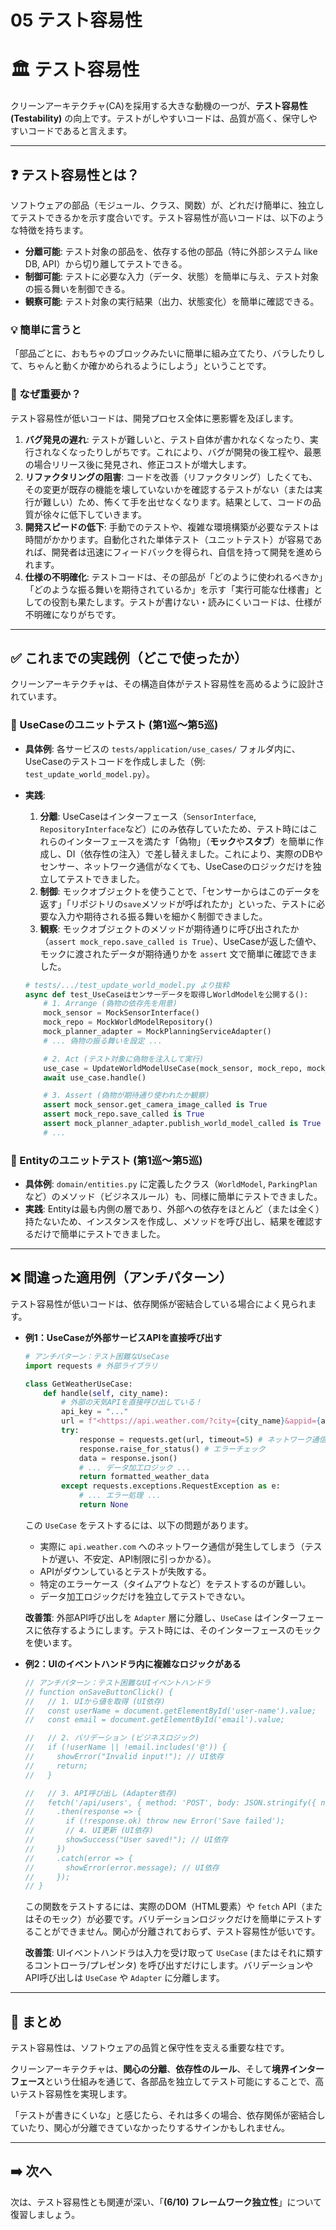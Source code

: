 # 05  テスト容易性

# 🏛️ テスト容易性

クリーンアーキテクチャ(CA)を採用する大きな動機の一つが、**テスト容易性 (Testability)** の向上です。テストがしやすいコードは、品質が高く、保守しやすいコードであると言えます。

---

## ❓ テスト容易性とは？

ソフトウェアの部品（モジュール、クラス、関数）が、どれだけ簡単に、独立してテストできるかを示す度合いです。テスト容易性が高いコードは、以下のような特徴を持ちます。

- **分離可能**: テスト対象の部品を、依存する他の部品（特に外部システム like DB, API）から切り離してテストできる。
- **制御可能**: テストに必要な入力（データ、状態）を簡単に与え、テスト対象の振る舞いを制御できる。
- **観察可能**: テスト対象の実行結果（出力、状態変化）を簡単に確認できる。

### 💡 簡単に言うと

「部品ごとに、おもちゃのブロックみたいに簡単に組み立てたり、バラしたりして、ちゃんと動くか確かめられるようにしよう」ということです。

### 🤔 なぜ重要か？

テスト容易性が低いコードは、開発プロセス全体に悪影響を及ぼします。

1. **バグ発見の遅れ**:
テストが難しいと、テスト自体が書かれなくなったり、実行されなくなったりしがちです。これにより、バグが開発の後工程や、最悪の場合リリース後に発見され、修正コストが増大します。
2. **リファクタリングの阻害**:
コードを改善（リファクタリング）したくても、その変更が既存の機能を壊していないかを確認するテストがない（または実行が難しい）ため、怖くて手を出せなくなります。結果として、コードの品質が徐々に低下していきます。
3. **開発スピードの低下**:
手動でのテストや、複雑な環境構築が必要なテストは時間がかかります。自動化された単体テスト（ユニットテスト）が容易であれば、開発者は迅速にフィードバックを得られ、自信を持って開発を進められます。
4. **仕様の不明確化**:
テストコードは、その部品が「どのように使われるべきか」「どのような振る舞いを期待されているか」を示す「実行可能な仕様書」としての役割も果たします。テストが書けない・読みにくいコードは、仕様が不明確になりがちです。

---

## ✅ これまでの実践例（どこで使ったか）

クリーンアーキテクチャは、その構造自体がテスト容易性を高めるように設計されています。

### 📌 UseCaseのユニットテスト (第1巡〜第5巡)

- **具体例**: 各サービスの `tests/application/use_cases/` フォルダ内に、UseCaseのテストコードを作成しました（例: `test_update_world_model.py`）。
- **実践**:
    1. **分離**: UseCaseはインターフェース（`SensorInterface`, `RepositoryInterface`など）にのみ依存していたため、テスト時にはこれらのインターフェースを満たす「偽物」（**モック**や**スタブ**）を簡単に作成し、DI（依存性の注入）で差し替えました。これにより、実際のDBやセンサー、ネットワーク通信がなくても、UseCaseのロジックだけを独立してテストできました。
    2. **制御**: モックオブジェクトを使うことで、「センサーからはこのデータを返す」「リポジトリの`save`メソッドが呼ばれたか」といった、テストに必要な入力や期待される振る舞いを細かく制御できました。
    3. **観察**: モックオブジェクトのメソッドが期待通りに呼び出されたか（`assert mock_repo.save_called is True`）、UseCaseが返した値や、モックに渡されたデータが期待通りかを `assert` 文で簡単に確認できました。
    
    <!-- end list -->
    
    ```python
    # tests/.../test_update_world_model.py より抜粋
    async def test_UseCaseはセンサーデータを取得しWorldModelを公開する():
        # 1. Arrange (偽物の依存先を用意)
        mock_sensor = MockSensorInterface()
        mock_repo = MockWorldModelRepository()
        mock_planner_adapter = MockPlanningServiceAdapter()
        # ... 偽物の振る舞いを設定 ...
    
        # 2. Act (テスト対象に偽物を注入して実行)
        use_case = UpdateWorldModelUseCase(mock_sensor, mock_repo, mock_planner_adapter)
        await use_case.handle()
    
        # 3. Assert (偽物が期待通り使われたか観察)
        assert mock_sensor.get_camera_image_called is True
        assert mock_repo.save_called is True
        assert mock_planner_adapter.publish_world_model_called is True
        # ...
    
    ```
    

### 📌 Entityのユニットテスト (第1巡〜第5巡)

- **具体例**: `domain/entities.py` に定義したクラス（`WorldModel`, `ParkingPlan`など）のメソッド（ビジネスルール）も、同様に簡単にテストできました。
- **実践**: Entityは最も内側の層であり、外部への依存をほとんど（または全く）持たないため、インスタンスを作成し、メソッドを呼び出し、結果を確認するだけで簡単にテストできました。

---

## ❌ 間違った適用例（アンチパターン）

テスト容易性が低いコードは、依存関係が密結合している場合によく見られます。

- **例1：UseCaseが外部サービスAPIを直接呼び出す**
    
    ```python
    # アンチパターン：テスト困難なUseCase
    import requests # 外部ライブラリ
    
    class GetWeatherUseCase:
        def handle(self, city_name):
            # 外部の天気APIを直接呼び出している！
            api_key = "..."
            url = f"<https://api.weather.com/?city={city_name}&appid={api_key}>"
            try:
                response = requests.get(url, timeout=5) # ネットワーク通信が発生！
                response.raise_for_status() # エラーチェック
                data = response.json()
                # ... データ加工ロジック ...
                return formatted_weather_data
            except requests.exceptions.RequestException as e:
                # ... エラー処理 ...
                return None
    
    ```
    
    この `UseCase` をテストするには、以下の問題があります。
    
    - 実際に `api.weather.com` へのネットワーク通信が発生してしまう（テストが遅い、不安定、API制限に引っかかる）。
    - APIがダウンしているとテストが失敗する。
    - 特定のエラーケース（タイムアウトなど）をテストするのが難しい。
    - データ加工ロジックだけを独立してテストできない。
    
    **改善策**: 外部API呼び出しを `Adapter` 層に分離し、`UseCase` はインターフェースに依存するようにします。テスト時には、そのインターフェースのモックを使います。
    
- **例2：UIのイベントハンドラ内に複雑なロジックがある**
    
    ```jsx
    // アンチパターン：テスト困難なUIイベントハンドラ
    // function onSaveButtonClick() {
    //   // 1. UIから値を取得 (UI依存)
    //   const userName = document.getElementById('user-name').value;
    //   const email = document.getElementById('email').value;
    
    //   // 2. バリデーション (ビジネスロジック)
    //   if (!userName || !email.includes('@')) {
    //     showError("Invalid input!"); // UI依存
    //     return;
    //   }
    
    //   // 3. API呼び出し (Adapter依存)
    //   fetch('/api/users', { method: 'POST', body: JSON.stringify({ name: userName, email }) })
    //     .then(response => {
    //       if (!response.ok) throw new Error('Save failed');
    //       // 4. UI更新 (UI依存)
    //       showSuccess("User saved!"); // UI依存
    //     })
    //     .catch(error => {
    //       showError(error.message); // UI依存
    //     });
    // }
    
    ```
    
    この関数をテストするには、実際のDOM（HTML要素）や `fetch` API（またはそのモック）が必要です。バリデーションロジックだけを簡単にテストすることができません。関心が分離されておらず、テスト容易性が低いです。
    
    **改善策**: UIイベントハンドラは入力を受け取って `UseCase` (またはそれに類するコントローラ/プレゼンタ) を呼び出すだけにします。バリデーションやAPI呼び出しは `UseCase` や `Adapter` に分離します。
    

---

## 📝 まとめ

テスト容易性は、ソフトウェアの品質と保守性を支える重要な柱です。

クリーンアーキテクチャは、**関心の分離**、**依存性のルール**、そして**境界インターフェース**という仕組みを通じて、各部品を独立してテスト可能にすることで、高いテスト容易性を実現します。

「テストが書きにくいな」と感じたら、それは多くの場合、依存関係が密結合していたり、関心が分離できていなかったりするサインかもしれません。

---

## ➡️ 次へ

次は、テスト容易性とも関連が深い、「**(6/10) フレームワーク独立性**」について復習しましょう。